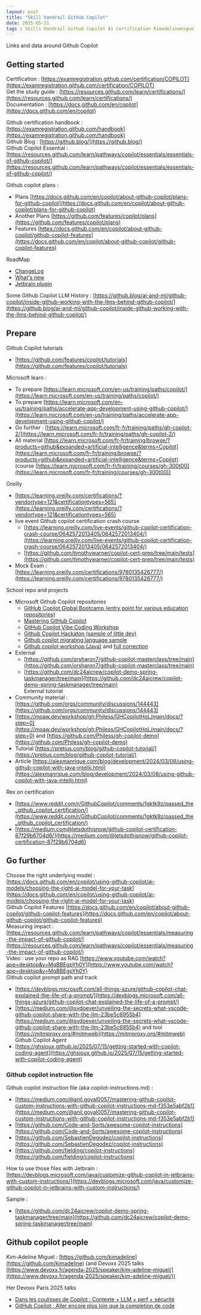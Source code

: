 ```yaml
---
layout: post
title: "Skill handrail Github Copilot"
date: 2025-05-21
tags : Skills Handrail Github Copilot Ai Certification Kimadelinemiguel instructionfile
---
```


Links and data around Github Copilot

## Getting started

Certification : [https://examregistration.github.com/certification/COPILOT](https://examregistration.github.com/certification/COPILOT)      
Get the study guide : [https://resources.github.com/learn/certifications/](https://resources.github.com/learn/certifications/)      
Documentation : [https://docs.github.com/en/copilot](https://docs.github.com/en/copilot)       

Github certification handbook : [https://examregistration.github.com/handbook](https://examregistration.github.com/handbook)       
Github Blog : [https://github.blog/](https://github.blog/)      
Github Copilot Essential : [https://resources.github.com/learn/pathways/copilot/essentials/essentials-of-github-copilot/](https://resources.github.com/learn/pathways/copilot/essentials/essentials-of-github-copilot/)       

Github copilot plans : 
* Plans [https://docs.github.com/en/copilot/about-github-copilot/plans-for-github-copilot](https://docs.github.com/en/copilot/about-github-copilot/plans-for-github-copilot)
* Another Plans [https://github.com/features/copilot/plans](https://github.com/features/copilot/plans)         
* Features [https://docs.github.com/en/copilot/about-github-copilot/github-copilot-features](https://docs.github.com/en/copilot/about-github-copilot/github-copilot-features)          

RoadMap    
* [ChangeLog](https://github.blog/changelog/)         
* [What's new](https://github.com/features/copilot/whats-new)        
* [Jetbrain plugin](https://plugins.jetbrains.com/plugin/17718-github-copilot/versions/stable)        

Some Github Copilot LLM History : [https://github.blog/ai-and-ml/github-copilot/inside-github-working-with-the-llms-behind-github-copilot/](https://github.blog/ai-and-ml/github-copilot/inside-github-working-with-the-llms-behind-github-copilot/)    

## Prepare

Github Copilot tutorials    
* [https://github.com/features/copilot/tutorials](https://github.com/features/copilot/tutorials)    

Microsoft learn :  
* To prepare [https://learn.microsoft.com/en-us/training/paths/copilot/](https://learn.microsoft.com/en-us/training/paths/copilot/)    
* To prepare [https://learn.microsoft.com/en-us/training/paths/accelerate-app-development-using-github-copilot/](https://learn.microsoft.com/en-us/training/paths/accelerate-app-development-using-github-copilot/)     
* Go further : [https://learn.microsoft.com/fr-fr/training/paths/gh-copilot-2/](https://learn.microsoft.com/fr-fr/training/paths/gh-copilot-2/)     
* All material [https://learn.microsoft.com/fr-fr/training/browse/?products=github&expanded=artificial-intelligence&terms=Copilot](https://learn.microsoft.com/fr-fr/training/browse/?products=github&expanded=artificial-intelligence&terms=Copilot)    
(course [https://learn.microsoft.com/fr-fr/training/courses/gh-300t00](https://learn.microsoft.com/fr-fr/training/courses/gh-300t00))    

Oreilly       
* [https://learning.oreilly.com/certifications/?vendortype=121&certificationtypes=565](https://learning.oreilly.com/certifications/?vendortype=121&certificationtypes=565)  
* live event Github copilot certification crash course      
   * [https://learning.oreilly.com/live-events/github-copilot-certification-crash-course/0642572013405/0642572013404/](https://learning.oreilly.com/live-events/github-copilot-certification-crash-course/0642572013405/0642572013404/)        
   * [https://github.com/timothywarner/copilot-cert-prep/tree/main/tests](https://github.com/timothywarner/copilot-cert-prep/tree/main/tests)          
* Mock Exam : [https://learning.oreilly.com/certifications/9780135426777/](https://learning.oreilly.com/certifications/9780135426777/) 

School repo and projects      
* Microsoft Github Copilot repositories
    * [GitHub Copilot Global Bootcamp (entry point for various education repositories)](https://github.com/microsoft/GitHub-Copilot-Global-Bootcamp/tree/main)           
    * [Mastering GitHub Copilot](https://github.com/microsoft/Mastering-GitHub-Copilot-for-Paired-Programming)        
    * [GitHub Copilot Vibe Coding Workshop](https://github.com/microsoft/github-copilot-vibe-coding-workshop)         
    * [Github Copilot Hackaton (sample of little dev)](https://github.com/microsoft/CopilotHackathon)            
    * [Github copilot migrating language sample](https://github.com/microsoft/github-copilot-migrating-languages)                  
    * [Github copilot workshop (Java)](https://github.com/microsoft/github-copilot-workshops-labs) and [full correction](https://github.com/microsoft/github-copilot-workshops-full)           
* External       
    * [https://github.com/orsharon7/github-copilot-masterclass/tree/main](https://github.com/orsharon7/github-copilot-masterclass/tree/main)       
    * [https://github.com/dc24aicrew/copilot-demo-spring-taskmanager/tree/main](https://github.com/dc24aicrew/copilot-demo-spring-taskmanager/tree/main)           
External tutorial    
* Community material : [https://github.com/orgs/community/discussions/144443](https://github.com/orgs/community/discussions/144443)           
* [https://moaw.dev/workshop/gh:Philess/GHCopilotHoL/main/docs/?step=0](https://moaw.dev/workshop/gh:Philess/GHCopilotHoL/main/docs/?step=0) and [https://github.com/Philess/gh-copilot-demo](https://github.com/Philess/gh-copilot-demo)  
* Tutorial [https://pretius.com/blog/github-copilot-tutorial/](https://pretius.com/blog/github-copilot-tutorial/)      
* Article [https://alexmanrique.com/blog/development/2024/03/08/using-github-copilot-with-java-intellij.html](https://alexmanrique.com/blog/development/2024/03/08/using-github-copilot-with-java-intellij.html)

Rex on certification      
* [https://www.reddit.com/r/GithubCopilot/comments/1gktk9z/passed_the_github_copilot_certification/](https://www.reddit.com/r/GithubCopilot/comments/1gktk9z/passed_the_github_copilot_certification/)      
* [https://medium.com@letsdothisnow/github-copilot-certification-87f29b6704d6/](https://medium.com/@letsdothisnow/github-copilot-certification-87f29b6704d6)   


## Go further     

Choose the right underlying model : [https://docs.github.com/en/copilot/using-github-copilot/ai-models/choosing-the-right-ai-model-for-your-task](https://docs.github.com/en/copilot/using-github-copilot/ai-models/choosing-the-right-ai-model-for-your-task)      
Github Copilot Features [https://docs.github.com/en/copilot/about-github-copilot/github-copilot-features](https://docs.github.com/en/copilot/about-github-copilot/github-copilot-features)       
Measuring impact : [https://resources.github.com/learn/pathways/copilot/essentials/measuring-the-impact-of-github-copilot/](https://resources.github.com/learn/pathways/copilot/essentials/measuring-the-impact-of-github-copilot/)      
Video : use your repo as RAG [https://www.youtube.com/watch?app=desktop&v=MqBBEgpYh0Y](https://www.youtube.com/watch?app=desktop&v=MqBBEgpYh0Y)       
Github copilot prompt path and track      
* [https://devblogs.microsoft.com/all-things-azure/github-copilot-chat-explained-the-life-of-a-prompt/](https://devblogs.microsoft.com/all-things-azure/github-copilot-chat-explained-the-life-of-a-prompt/)      
* [https://medium.com/@svdoever/unveiling-the-secrets-what-vscode-github-copilot-share-with-the-llm-23be5c6955b4](https://medium.com/@svdoever/unveiling-the-secrets-what-vscode-github-copilot-share-with-the-llm-23be5c6955b4) and tool [https://mitmproxy.org/#mitmweb](https://mitmproxy.org/#mitmweb)    
Github Copilot Agent
* [https://ghsioux.github.io/2025/07/15/getting-started-with-copilot-coding-agent](https://ghsioux.github.io/2025/07/15/getting-started-with-copilot-coding-agent)           

### Github copilot instruction file

Github copilot instruction file (aka copilot-instructions.md) :       
* [https://medium.com/@anil.goyal0057/mastering-github-copilot-custom-instructions-with-github-copilot-instructions-md-f353e5abf2b1](https://medium.com/@anil.goyal0057/mastering-github-copilot-custom-instructions-with-github-copilot-instructions-md-f353e5abf2b1)         
* [https://github.com/Code-and-Sorts/awesome-copilot-instructions](https://github.com/Code-and-Sorts/awesome-copilot-instructions)       
* [https://github.com/SebastienDegodez/copilot-instructions](https://github.com/SebastienDegodez/copilot-instructions)        
* [https://github.com/fielding/copilot-instructions](https://github.com/fielding/copilot-instructions)             

How to use those files with Jetbrain : [https://devblogs.microsoft.com/java/customize-github-copilot-in-jetbrains-with-custom-instructions/](https://devblogs.microsoft.com/java/customize-github-copilot-in-jetbrains-with-custom-instructions/)         

Sample :        
* [https://github.com/dc24aicrew/copilot-demo-spring-taskmanager/tree/main](https://github.com/dc24aicrew/copilot-demo-spring-taskmanager/tree/main)        

## Github copilot people     

Kim-Adeline Miguel : [https://github.com/kimadeline](https://github.com/kimadeline) (and Devoxx 2025 talks [https://www.devoxx.fr/agenda-2025/speaker/kim-adeline-miguel/](https://www.devoxx.fr/agenda-2025/speaker/kim-adeline-miguel/))    

Her Devoxx Paris 2025 talks 
* [Dans les coulisses de Copilot : Contexte + LLM + perf + sécurité](https://www.youtube.com/watch?v=-oyZsPCpK-Q&list=PLTbQvx84FrAQLPD28KiNKGJrDo5MeKxfI&index=46)       
* [GitHub Copilot : Aller encore plus loin que la completion de code](https://www.youtube.com/watch?v=9kE9JWW2Y1k&list=PLTbQvx84FrAQLPD28KiNKGJrDo5MeKxfI&index=109)         



